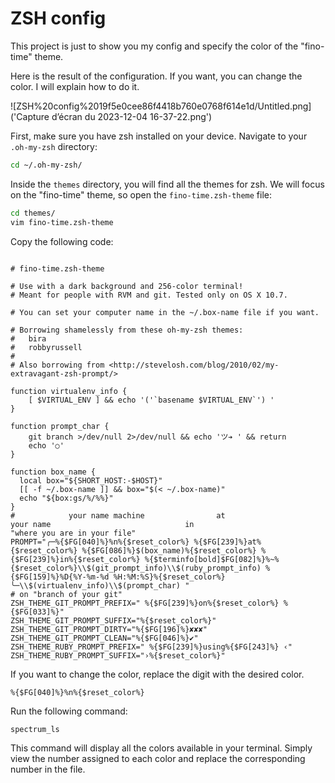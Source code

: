 # ZSH config

This project is just to show you my config and specify the color of the "fino-time" theme.

Here is the result of the configuration. If you want, you can change the color. I will explain how to do it.

![ZSH%20config%2019f5e0cee86f4418b760e0768f614e1d/Untitled.png]('Capture d’écran du 2023-12-04 16-37-22.png')

First, make sure you have zsh installed on your device.
Navigate to your `.oh-my-zsh` directory:

```bash
cd ~/.oh-my-zsh/

```

Inside the `themes` directory, you will find all the themes for zsh. We will focus on the "fino-time" theme, so open the `fino-time.zsh-theme` file:

```bash
cd themes/
vim fino-time.zsh-theme

```

Copy the following code:

```

# fino-time.zsh-theme

# Use with a dark background and 256-color terminal!
# Meant for people with RVM and git. Tested only on OS X 10.7.

# You can set your computer name in the ~/.box-name file if you want.

# Borrowing shamelessly from these oh-my-zsh themes:
#   bira
#   robbyrussell
#
# Also borrowing from <http://stevelosh.com/blog/2010/02/my-extravagant-zsh-prompt/>

function virtualenv_info {
    [ $VIRTUAL_ENV ] && echo '('`basename $VIRTUAL_ENV`') '
}

function prompt_char {
    git branch >/dev/null 2>/dev/null && echo 'ツ➔ ' && return
    echo '○'
}

function box_name {
  local box="${SHORT_HOST:-$HOST}"
  [[ -f ~/.box-name ]] && box="$(< ~/.box-name)"
  echo "${box:gs/%/%%}"
}
#            your name machine                at                               your name                              in                             "where you are in your file"
PROMPT="╭─%{$FG[040]%}%n%{$reset_color%} %{$FG[239]%}at%{$reset_color%} %{$FG[086]%}$(box_name)%{$reset_color%} %{$FG[239]%}in%{$reset_color%} %{$terminfo[bold]$FG[082]%}%~%{$reset_color%}\\$(git_prompt_info)\\$(ruby_prompt_info) %{$FG[159]%}%D{%Y-%m-%d %H:%M:%S}%{$reset_color%}
╰─\\$(virtualenv_info)\\$(prompt_char) "
# on "branch of your git"
ZSH_THEME_GIT_PROMPT_PREFIX=" %{$FG[239]%}on%{$reset_color%} %{$FG[033]%}"
ZSH_THEME_GIT_PROMPT_SUFFIX="%{$reset_color%}"
ZSH_THEME_GIT_PROMPT_DIRTY="%{$FG[196]%}✘✘✘"
ZSH_THEME_GIT_PROMPT_CLEAN="%{$FG[046]%}✔"
ZSH_THEME_RUBY_PROMPT_PREFIX=" %{$FG[239]%}using%{$FG[243]%} ‹"
ZSH_THEME_RUBY_PROMPT_SUFFIX="›%{$reset_color%}"

```

If you want to change the color, replace the digit with the desired color.

```
%{$FG[040]%}%n%{$reset_color%}

```

Run the following command:

```bash
spectrum_ls

```

This command will display all the colors available in your terminal. Simply view the number assigned to each color and replace the corresponding number in the file.

